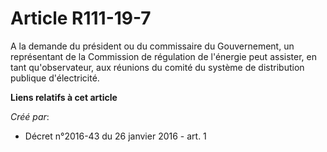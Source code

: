 # Article R111-19-7

A la demande du président ou du commissaire du Gouvernement, un représentant de la Commission de régulation de l'énergie peut
assister, en tant qu'observateur, aux réunions du comité du système de distribution publique d'électricité.

**Liens relatifs à cet article**

_Créé par_:

  - Décret n°2016-43 du 26 janvier 2016 - art. 1
